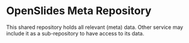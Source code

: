 # OpenSlides Meta Repository

This shared repository holds all relevant (meta) data. Other service may include it as a sub-repository to have access to its data.
